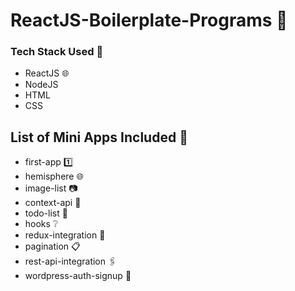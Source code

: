 # ReactJS-Boilerplate-Programs :maple_leaf:

### Tech Stack Used :eyes:
- ReactJS :globe_with_meridians:
- NodeJS
- HTML
- CSS

## List of Mini Apps Included :pencil:
- first-app :one:
- hemisphere :globe_with_meridians:
- image-list :camera:
- context-api :book:
- todo-list :page_with_curl:
- hooks :grey_question:
- redux-integration :paperclip:
- pagination :clipboard:
- rest-api-integration :paperclips:
- wordpress-auth-signup :closed_lock_with_key:
